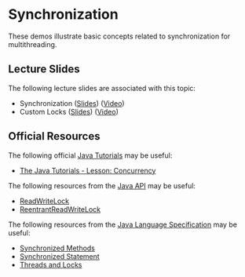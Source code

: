 Synchronization
=================================================

These demos illustrate basic concepts related to synchronization for multithreading.

## Lecture Slides ##

The following lecture slides are associated with this topic:

- Synchronization ([Slides](/)) ([Video](/))
- Custom Locks ([Slides](/)) ([Video](/))

## Official Resources ##

The following official [Java Tutorials](http://docs.oracle.com/javase/tutorial/index.html) may be useful:

- [The Java Tutorials - Lesson: Concurrency](https://docs.oracle.com/javase/tutorial/essential/concurrency/index.html)

The following resources from the [Java API](https://www.cs.usfca.edu/~cs212/javadoc/api/) may be useful:

- [ReadWriteLock](https://www.cs.usfca.edu/~cs212/javadoc/api/java.base/java/util/concurrent/locks/ReadWriteLock.html)
- [ReentrantReadWriteLock](https://www.cs.usfca.edu/~cs212/javadoc/api/java.base/java/util/concurrent/locks/ReentrantReadWriteLock.html)

The following resources from the [Java Language Specification](https://docs.oracle.com/javase/specs/jls/se16/html/index.html) may be useful:

- [Synchronized Methods](https://docs.oracle.com/javase/specs/jls/se16/html/jls-8.html#jls-8.4.3.6)
- [Synchronized Statement](https://docs.oracle.com/javase/specs/jls/se16/html/jls-14.html#jls-14.19)
- [Threads and Locks](https://docs.oracle.com/javase/specs/jls/se16/html/jls-17.html)